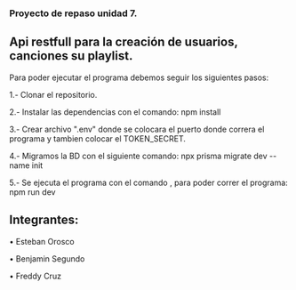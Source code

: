 
### Proyecto de repaso unidad 7.
## Api restfull para la creación de usuarios, canciones su playlist. 

Para poder ejecutar el programa debemos seguir los siguientes pasos:

1.- Clonar el repositorio.

2.- Instalar las dependencias con el comando:
		npm install

3.- Crear archivo ".env" donde se colocara el puerto donde correra el programa y tambien colocar el TOKEN_SECRET.

4.- Migramos la BD con el siguiente comando: 
		npx prisma migrate dev --name init

5.- Se ejecuta el programa con el comando , para poder correr el programa: 
		npm run dev 

## Integrantes:

• Esteban Orosco

• Benjamin Segundo

• Freddy Cruz

